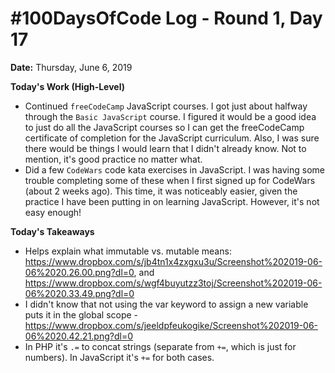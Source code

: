 # #100DaysOfCode Log - Round 1, Day 17

**Date:** Thursday, June 6, 2019


**Today's Work (High-Level)**
- Continued `freeCodeCamp` JavaScript courses. I got just about halfway through the `Basic JavaScript` course. I figured it would be a good idea to just do all the JavaScript courses so I can get the freeCodeCamp certificate of completion for the JavaScript curriculum. Also, I was sure there would be things I would learn that I didn't already know. Not to mention, it's good practice no matter what.
- Did a few `CodeWars` code kata exercises in JavaScript. I was having some trouble completing some of these when I first signed up for CodeWars (about 2 weeks ago). This time, it was noticeably easier, given the practice I have been putting in on learning JavaScript. However, it's not easy enough!

**Today's Takeaways**
- Helps explain what immutable vs. mutable means: https://www.dropbox.com/s/jb4tn1x4zxgxu3u/Screenshot%202019-06-06%2020.26.00.png?dl=0, and https://www.dropbox.com/s/wgf4buyutzz3toj/Screenshot%202019-06-06%2020.33.49.png?dl=0
- I didn't know that not using the var keyword to assign a new variable puts it in the global scope - https://www.dropbox.com/s/jeeldpfeukogike/Screenshot%202019-06-06%2020.42.21.png?dl=0
- In PHP it's `.=` to concat strings (separate from `+=`, which is just for numbers). In JavaScript it's `+=` for both cases.

